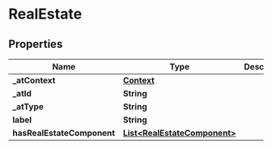 # RealEstate

## Properties
Name | Type | Description | Notes
------------ | ------------- | ------------- | -------------
**_atContext** | [**Context**](Context.md) |  |  [optional]
**_atId** | **String** |  |  [optional]
**_atType** | **String** |  |  [optional]
**label** | **String** |  |  [optional]
**hasRealEstateComponent** | [**List&lt;RealEstateComponent&gt;**](RealEstateComponent.md) |  |  [optional]
